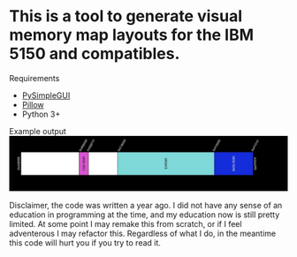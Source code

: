 # This is a tool to generate visual memory map layouts for the IBM 5150 and compatibles.
Requirements
* [PySimpleGUI](https://pysimplegui.readthedocs.io/en/latest/)
* [Pillow](https://pillow.readthedocs.io/en/stable/)
* Python 3+

Example output
![Upper 640k](upper640k.jpg)

Disclaimer, the code was written a year ago. I did not have any sense of an education in programming at the time, and my education now is still pretty limited. At some point I may remake this from scratch, or if I feel adventerous I may refactor this. Regardless of what I do, in the meantime this code will hurt you if you try to read it.
